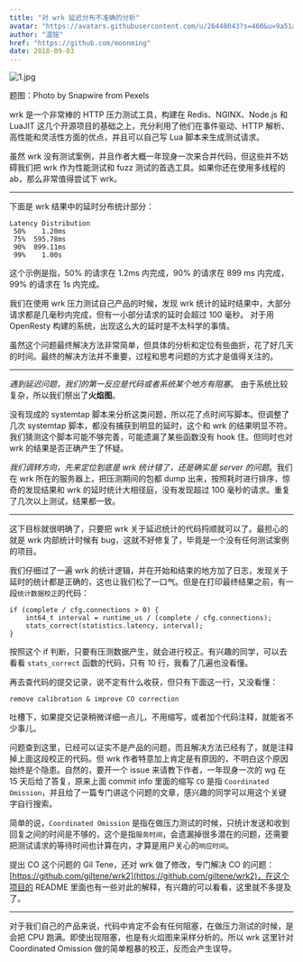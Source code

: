 ```yaml
---
title: "对 wrk 延迟分布不准确的分析"
avatar: "https://avatars.githubusercontent.com/u/26448043?s=460&u=9a51a2ee99658ea30918952675fdffeca8b5dc4c&v=4"
author: "温铭"
href: "https://github.com/moonming"
date: 2018-09-03
---
```


![1.jpg](https://pic4.zhimg.com/80/v2-596a56dceaf120f846ce07484e4c091b_1440w.jpg)

题图：Photo by Snapwire from Pexels

wrk 是一个非常棒的 HTTP 压力测试工具，构建在 Redis、NGINX、Node.js 和 LuaJIT 这几个开源项目的基础之上，充分利用了他们在事件驱动、HTTP 解析、高性能和灵活性方面的优点，并且可以自己写 Lua 脚本来生成测试请求。

虽然 wrk 没有测试案例，并且作者大概一年现身一次来合并代码，但这些并不妨碍我们把 wrk 作为性能测试和 fuzz 测试的首选工具。如果你还在使用多线程的 ab，那么非常值得尝试下 wrk。

---

下面是 wrk 结果中的延时分布统计部分：

    Latency Distribution
     50%    1.20ms
     75%  595.78ms
     90%  899.11ms
     99%    1.00s

这个示例是指，50% 的请求在 1.2ms 内完成，90% 的请求在 899 ms 内完成，99% 的请求在 1s 内完成。

我们在使用 wrk 压力测试自己产品的时候，发现 wrk 统计的延时结果中，大部分请求都是几毫秒内完成，但有一小部分请求的延时会超过 100 毫秒。 对于用 OpenResty 构建的系统，出现这么大的延时是不太科学的事情。

虽然这个问题最终解决方法非常简单，但具体的分析和定位有些曲折，花了好几天的时间。最终的解决方法并不重要，过程和思考问题的方式才是值得关注的。

---

*遇到延迟问题，我们的第一反应是代码或者系统某个地方有阻塞*。 由于系统比较复杂，所以我们祭出了**火焰图**。

没有现成的 systemtap 脚本来分析这类问题，所以花了点时间写脚本。但调整了几次 systemtap 脚本，都没有捕获到明显的延时，这个和 wrk 的结果明显不符。我们猜测这个脚本可能不够完善，可能遗漏了某些函数没有 hook 住。但同时也对 wrk 的结果是否正确产生了怀疑。

*我们调转方向，先来定位到底是 wrk 统计错了，还是确实是 server 的问题*。我们在 wrk 所在的服务器上，把压测期间的包都 dump 出来，按照耗时进行排序，惊奇的发现结果和 wrk 的延时统计大相径庭，没有发现超过 100 毫秒的请求。重复了几次以上测试，结果都一致。

---

这下目标就很明确了，只要把 wrk 关于延迟统计的代码捋顺就可以了。最担心的就是 wrk 内部统计时候有 bug，这就不好修复了，毕竟是一个没有任何测试案例的项目。

我们仔细过了一遍 wrk 的统计逻辑，并在开始和结束的地方加了日志，发现关于延时的统计都是正确的，这也让我们松了一口气。但是在打印最终结果之前，有一段`统计数据校正`的代码：

    if (complete / cfg.connections > 0) {
        int64_t interval = runtime_us / (complete / cfg.connections);
        stats_correct(statistics.latency, interval);
    }

按照这个 if 判断，只要有压测数据产生，就会进行校正。有兴趣的同学，可以去看看 `stats_correct` 函数的代码，只有 10 行，我看了几遍也没看懂。

再去查代码的提交记录，说不定有什么收获，但只有下面这一行，又没看懂：

    remove calibration & improve CO correction

吐槽下，如果提交记录稍微详细一点儿，不用缩写，或者加个代码注释，就能省不少事儿。

问题查到这里，已经可以证实不是产品的问题，而且解决方法已经有了，就是注释掉上面这段校正的代码。但 wrk 作者特意加上肯定是有原因的，不明白这个原因始终是个隐患。自然的，要开一个 issue 来请教下作者，一年现身一次的 wg 在 15 天后给了答复，原来上面 commit info 里面的缩写 `CO` 是指 `Coordinated Omission`，并且给了一篇专门讲这个问题的文章，感兴趣的同学可以用这个关键字自行搜索。

简单的说，`Coordinated Omission` 是指在做压力测试的时候，只统计发送和收到回复之间的时间是不够的，这个是指`服务时间`，会遗漏掉很多潜在的问题，还需要把测试请求的等待时间也计算在内，才算是用户关心的`响应时间`。

提出 CO 这个问题的 Gil Tene，还对 wrk 做了修改，专门解决 CO 的问题： [https://github.com/giltene/wrk2](https://github.com/giltene/wrk2)，在这个项目的 README 里面也有一些对此的解释，有兴趣的可以看看，这里就不多提及了。

---

对于我们自己的产品来说，代码中肯定不会有任何阻塞，在做压力测试的时候，是会把 CPU 跑满。即使出现阻塞，也是有火焰图来采样分析的。所以 wrk 这里针对 Coordinated Omission 做的简单粗暴的校正，反而会产生误导。
